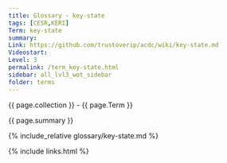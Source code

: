 ```yaml
---
title: Glossary - key-state
tags: [CESR,KERI]
Term: key-state
summary: 
Link: https://github.com/trustoverip/acdc/wiki/key-state.md
Videostart: 
Level: 3
permalink: /term_key-state.html
sidebar: all_lvl3_wot_sidebar
folder: terms
---
```


{{ page.collection }} - {{ page.Term }}

   {{ page.summary }}

{% include_relative glossary/key-state.md %}

 {% include links.html %} 
